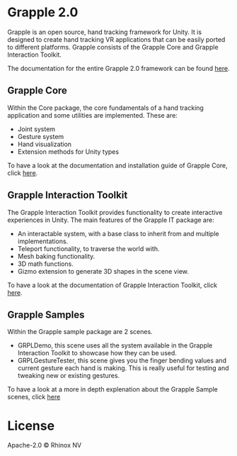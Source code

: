 # Grapple 2.0
Grapple is an open source, hand tracking framework for Unity. It is designed
to create hand tracking VR applications that can be easily ported to different platforms. Grapple consists of the
Grapple Core and Grapple Interaction Toolkit.

The documentation for the entire Grapple 2.0 framework can be found [here](https://rhinox-training.github.io/grpl-2.0/).

## Grapple Core
Within the Core package, the core fundamentals of a hand tracking application and some utilities are implemented. These
are:
- Joint system
- Gesture system
- Hand visualization
- Extension methods for Unity types

To have a look at the documentation and installation guide of Grapple Core, click [here](https://rhinox-training.github.io/grpl-2.0/pages/GRPL_Core/core.html).

## Grapple Interaction Toolkit
The Grapple Interaction Toolkit provides functionality to create interactive experiences in Unity. The main features of
the Grapple IT package are:

- An interactable system, with a base class to inherit from and multiple implementations.
- Teleport functionality, to traverse the world with.
- Mesh baking functionality.
- 3D math functions.
- Gizmo extension to generate 3D shapes in the scene view.

To have a look at the documentation of Grapple Interaction Toolkit, click [here](https://rhinox-training.github.io/grpl-2.0/pages/GRPL_IT/GrappleIT.html).

## Grapple Samples
Within the Grapple sample package are 2 scenes.

- GRPLDemo, this scene uses all the system available in the Grapple Interaction Toolkit to showcase how they can be used.
- GRPLGestureTester, this scene gives you the finger bending values and current gesture each hand is making. This is really useful for testing and tweaking new or existing gestures.

To have a look at a more in depth explenation about the Grapple Sample scenes, click [here](https://rhinox-training.github.io/grpl-2.0/pages/GRPL_Samples/GRPLSamples.html)

# License

Apache-2.0 © Rhinox NV
